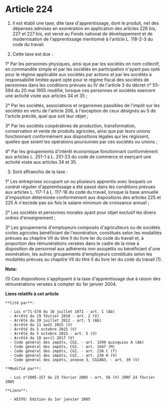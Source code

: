 # Article 224

1. Il est établi une taxe, dite taxe d'apprentissage, dont le produit, net des dépenses admises en exonération en application
des articles 226 bis, 227 et 227 bis, est versé au Fonds national de développement et de modernisation de l'apprentissage
mentionné à l'article L. 118-2-3 du code du travail.

2. Cette taxe est due :

1° Par les personnes physiques, ainsi que par les sociétés en nom collectif, en commandite simple et par les sociétés en
participation n'ayant pas opté pour le régime applicable aux sociétés par actions et par les sociétés à responsabilité
limitée ayant opté pour le régime fiscal des sociétés de personnes dans les conditions prévues au IV de l'article 3 du décret
n° 55-594 du 20 mai 1955 modifié, lorsque ces personnes et sociétés exercent une activité visée aux articles 34 et 35 ;

2° Par les sociétés, associations et organismes passibles de l'impôt sur les sociétés en vertu de l'article 206, à
l'exception de ceux désignés au 5 de l'article précité, quel que soit leur objet ;

3° Par les sociétés coopératives de production, transformation, conservation et vente de produits agricoles, ainsi que par
leurs unions fonctionnant conformément aux dispositions légales qui les régissent, quelles que soient les opérations
poursuivies par ces sociétés ou unions ;

4° Par les groupements d'intérêt économique fonctionnant conformément aux articles L. 251-1 à L. 251-23 du code de commerce
et exerçant une activité visée aux articles 34 et 35.

3. Sont affranchis de la taxe :

1° Les entreprises occupant un ou plusieurs apprentis avec lesquels un contrat régulier d'apprentissage a été passé dans les
conditions prévues aux articles L. 117-1 à L. 117-18 du code du travail, lorsque la base annuelle d'imposition déterminée
conformément aux dispositions des articles 225 et 225 A n'excède pas six fois le salaire minimum de croissance annuel ;

2° Les sociétés et personnes morales ayant pour objet exclusif les divers ordres d'enseignement ;

3° Les groupements d'employeurs composés d'agriculteurs ou de sociétés civiles agricoles bénéficiant de l'exonération,
constitués selon les modalités prévues au chapitre VII du titre II du livre Ier du code du travail et, à proportion des
rémunérations versées dans le cadre de la mise à disposition de personnel aux adhérents non assujettis ou bénéficiant d'une
exonération, les autres groupements d'employeurs constitués selon les modalités prévues au chapitre VII du titre II du livre
Ier du code du travail (1).

**Nota:**

(1) Ces dispositions s'appliquent à la taxe d'apprentissage due à raison des rémunérations versées à compter du 1er janvier
2004.

**Liens relatifs à cet article**

	**Cité par**:

	  - Loi n°71-578 du 16 juillet 1971 - art. 1 (Ab)
	  - Arrêté du 19 février 2010 - art. 2 (V)
	  - Arrêté du 20 juillet 2012 - art. 5 (Ab)
	  - Arrêté du 11 août 2015 (V)
	  - Arrêté du 5 octobre 2015 (V)
	  - Arrêté du 5 octobre 2015 - art. 5 (V)
	  - Arrêté du 18 avril 2017 (V)
	  - Code général des impôts, CGI. - art. 1599 quinquies A (Ab)
	  - Code général des impôts, CGI. - art. 1647 (M)
	  - Code général des impôts, CGI. - art. 230 C (T)
	  - Code général des impôts, CGI. - art. 230 H (V)
	  - Code général des impôts, annexe 3, CGIAN3. - art. 39 (V)

	**Modifié par**:

	  - Loi n°2005-157 du 23 février 2005 - art. 56 (V) JORF 24 février 2005

	**Liens**:

	  - HISTO: Edition du 1er janvier 2005
